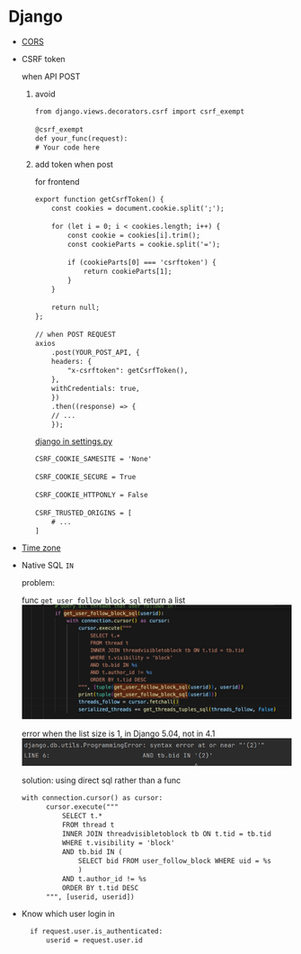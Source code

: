 # Django
- [CORS](https://stackoverflow.com/questions/35760943/how-can-i-enable-cors-on-django-rest-framework)
- CSRF token
   
    when API POST
    1. avoid
        ```
        from django.views.decorators.csrf import csrf_exempt

        @csrf_exempt
        def your_func(request):
        # Your code here

        ```
    2. add token when post

        for frontend
        ```
        export function getCsrfToken() {
            const cookies = document.cookie.split(';');
    
            for (let i = 0; i < cookies.length; i++) {
                const cookie = cookies[i].trim();
                const cookieParts = cookie.split('=');
  
                if (cookieParts[0] === 'csrftoken') {
                    return cookieParts[1];
                }
            }
  
            return null;
        };

        // when POST REQUEST
        axios
            .post(YOUR_POST_API, {
            headers: {
                "x-csrftoken": getCsrfToken(),
            },
            withCredentials: true,
            })
            .then((response) => {
            // ...
            });
        ```
        [django in settings.py](https://docs.djangoproject.com/en/5.0/ref/settings/#csrf-cookie-secure)
        ```
        CSRF_COOKIE_SAMESITE = 'None'

        CSRF_COOKIE_SECURE = True

        CSRF_COOKIE_HTTPONLY = False

        CSRF_TRUSTED_ORIGINS = [
            # ...
        ]
        ```
        
- [Time zone](https://docs.djangoproject.com/en/5.0/topics/i18n/timezones/)
  
- Native SQL `IN`
  
  problem:

  func `get_user_follow_block_sql` return a list
  ![](./img/django-sql-in-code.jpg)
  
  error when the list size is 1, in Django 5.04, not in 4.1
  ![](./img/django-sql-in.jpg)

  solution: using direct sql rather than a func
  ```
  with connection.cursor() as cursor:
        cursor.execute("""
            SELECT t.* 
            FROM thread t
            INNER JOIN threadvisibletoblock tb ON t.tid = tb.tid
            WHERE t.visibility = 'block' 
            AND tb.bid IN (
                SELECT bid FROM user_follow_block WHERE uid = %s
                )
            AND t.author_id != %s 
            ORDER BY t.tid DESC
        """, [userid, userid])
    ```

  
- Know which user login in
  ```
    if request.user.is_authenticated:
        userid = request.user.id
  ```